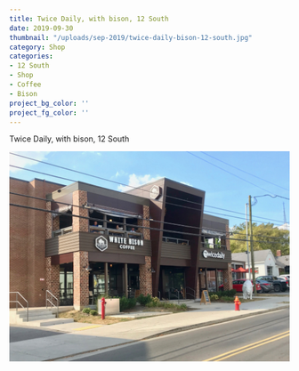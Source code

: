 ```yaml
---
title: Twice Daily, with bison, 12 South
date: 2019-09-30
thumbnail: "/uploads/sep-2019/twice-daily-bison-12-south.jpg"
category: Shop
categories:
- 12 South
- Shop
- Coffee
- Bison
project_bg_color: ''
project_fg_color: ''
---
```


Twice Daily, with bison, 12 South

![12 South Taproom](/uploads/sep-2019/twice-daily-bison-12-south.jpg)


